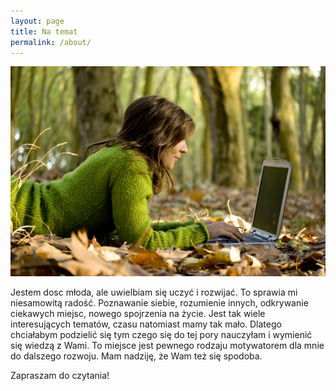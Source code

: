 ```yaml
---
layout: page
title: Na temat
permalink: /about/
---
```


<div class='post-image'>
  <div class='image'>
    <img src="/images/about.jpg" alt="about">
  </div>
</div>

Jestem dosc młoda, ale uwielbiam się uczyć i rozwijać. To sprawia mi niesamowitą radość. Poznawanie siebie, rozumienie innych, odkrywanie ciekawych miejsc, nowego spojrzenia na życie. Jest tak wiele interesujących tematów, czasu natomiast mamy tak mało. Dlatego chciałabym podzielić się tym czego się do tej pory nauczyłam i wymienić się wiedzą z Wami. To miejsce jest  pewnego rodzaju motywatorem dla mnie do dalszego rozwoju. Mam nadziję, że Wam też się spodoba.

Zapraszam do czytania!
